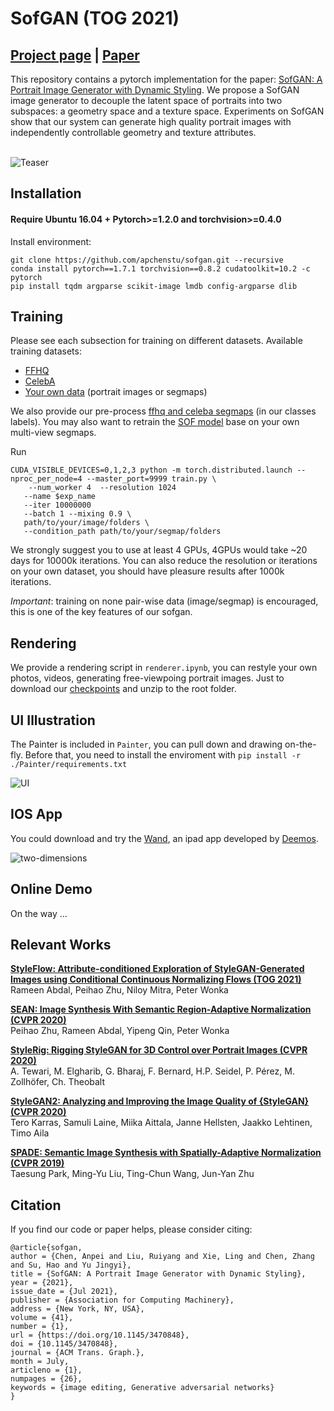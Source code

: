 # SofGAN (TOG 2021)
## [Project page](https://apchenstu.github.io/sofgan/) |  [Paper](https://arxiv.org/abs/2007.03780)
This repository contains a pytorch implementation for the paper: [SofGAN: A Portrait Image Generator with Dynamic Styling](https://arxiv.org/abs/2007.03780).
We propose a SofGAN image generator to decouple the latent space of portraits into two subspaces: a geometry space and a texture space.
Experiments on SofGAN show that our system can generate high quality portrait images with independently controllable geometry and texture attributes.<br><br>

![Teaser](https://github.com/apchenstu/apchenstu.github.io/blob/master/sofgan/img/semantic_level.png)

## Installation

#### Require Ubuntu 16.04 + Pytorch>=1.2.0 and torchvision>=0.4.0

Install environment:
```
git clone https://github.com/apchenstu/sofgan.git --recursive
conda install pytorch==1.7.1 torchvision==0.8.2 cudatoolkit=10.2 -c pytorch
pip install tqdm argparse scikit-image lmdb config-argparse dlib
```

## Training
Please see each subsection for training on different datasets. Available training datasets:

* [FFHQ](https://github.com/NVlabs/stylegan)
* [CelebA](https://github.com/switchablenorms/CelebAMask-HQ)
* [Your own data](#your-own-data) (portrait images or segmaps)

We also provide our pre-process [ffhq and celeba segmaps](https://drive.google.com/file/d/1_gSENMI5hYj-JTjqtn14PkoLLnEp94oY/view?usp=sharing) (in our classes labels). You may also want to
   retrain the [SOF model](https://github.com/walnut-REE/sof/) base on your own multi-view segmaps.

Run
```
CUDA_VISIBLE_DEVICES=0,1,2,3 python -m torch.distributed.launch --nproc_per_node=4 --master_port=9999 train.py \
    --num_worker 4  --resolution 1024
   --name $exp_name
   --iter 10000000
   --batch 1 --mixing 0.9 \
   path/to/your/image/folders \
   --condition_path path/to/your/segmap/folders
```

We strongly suggest you to use at least 4 GPUs, 4GPUs would take  ~20 days for 10000k iterations. You can also reduce the resolution or iterations on your own dataset,
you should have pleasure results after 1000k iterations.

*Important*: training on none pair-wise data (image/segmap) is encouraged, this is one of the key features of our sofgan.

## Rendering
We provide a rendering script in `renderer.ipynb`, you can restyle your own photos, videos, generating free-viewpoing portrait images.
Just to download our  [checkpoints](https://drive.google.com/file/d/1LPKU3AJVlhnyXBGzLS0UrOEhIT1gcFpD/view?usp=sharing) and unzip to the root folder.

## UI Illustration
   The Painter is included in `Painter`, you can pull down and drawing on-the-fly.
   Before that, you need to install the enviroment with ```pip install -r ./Painter/requirements.txt```

![UI](https://github.com/apchenstu/GIFs/blob/main/sofgan.gif)

## IOS App
You could download and try the [Wand](https://apps.apple.com/cn/app/wand/id1574341319), an ipad app developed by [Deemos](https://www.deemos.com/).

![two-dimensions](https://github.com/apchenstu/GIFs/blob/main/two-dimensions.gif)

## Online Demo
On the way ...

## Relevant Works
[**StyleFlow: Attribute-conditioned Exploration of StyleGAN-Generated Images using Conditional Continuous Normalizing Flows (TOG 2021)**](https://arxiv.org/abs/2008.02401)<br>
Rameen Abdal, Peihao Zhu, Niloy Mitra, Peter Wonka

[**SEAN: Image Synthesis With Semantic Region-Adaptive Normalization (CVPR 2020)**](https://arxiv.org/abs/1911.12861)<br>
Peihao Zhu, Rameen Abdal, Yipeng Qin, Peter Wonka

[**StyleRig: Rigging StyleGAN for 3D Control over Portrait Images (CVPR 2020)**](https://gvv.mpi-inf.mpg.de/projects/StyleRig/)<br>
A. Tewari, M. Elgharib, G. Bharaj, F. Bernard, H.P. Seidel, P. Pérez, M. Zollhöfer, Ch. Theobalt

[**StyleGAN2: Analyzing and Improving the Image Quality of {StyleGAN} (CVPR 2020)**](https://arxiv.org/abs/1912.04958)<br>
Tero Karras, Samuli Laine, Miika Aittala, Janne Hellsten, Jaakko Lehtinen, Timo Aila

[**SPADE: Semantic Image Synthesis with Spatially-Adaptive Normalization (CVPR 2019)**](https://arxiv.org/abs/1903.07291)<br>
Taesung Park, Ming-Yu Liu, Ting-Chun Wang, Jun-Yan Zhu

## Citation
If you find our code or paper helps, please consider citing:
```
@article{sofgan,
author = {Chen, Anpei and Liu, Ruiyang and Xie, Ling and Chen, Zhang and Su, Hao and Yu Jingyi},
title = {SofGAN: A Portrait Image Generator with Dynamic Styling},
year = {2021},
issue_date = {Jul 2021},
publisher = {Association for Computing Machinery},
address = {New York, NY, USA},
volume = {41},
number = {1},
url = {https://doi.org/10.1145/3470848},
doi = {10.1145/3470848},
journal = {ACM Trans. Graph.},
month = July,
articleno = {1},
numpages = {26},
keywords = {image editing, Generative adversarial networks}
}
